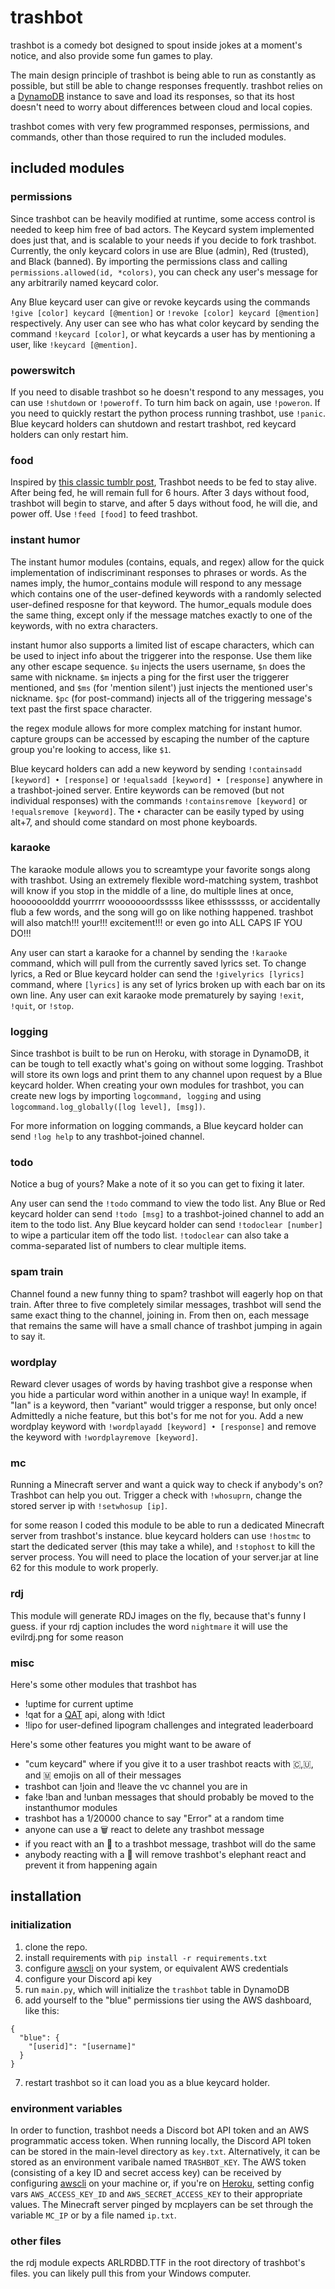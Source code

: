 # trashbot
trashbot is a comedy bot designed to spout inside jokes at a moment's notice, and also provide some fun games to play.

The main design principle of trashbot is being able to run as constantly as possible, but still be able to change responses frequently. trashbot relies on a [DynamoDB](https://aws.amazon.com/dynamodb/) instance to save and load its responses, so that its host doesn't need to worry about differences between cloud and local copies.

trashbot comes with very few programmed responses, permissions, and commands, other than those required to run the included modules.

## included modules

### permissions
Since trashbot can be heavily modified at runtime, some access control is needed to keep him free of bad actors. The Keycard system implemented does just that, and is scalable to your needs if you decide to fork trashbot. Currently, the only keycard colors in use are Blue (admin), Red (trusted), and Black (banned). By importing the permissions class and calling ``permissions.allowed(id, *colors)``, you can check any user's message for any arbitrarily named keycard color.

Any Blue keycard user can give or revoke keycards using the commands ``!give [color] keycard [@mention]`` or ``!revoke [color] keycard [@mention]`` respectively. Any user can see who has what color keycard by sending the command ``!keycard [color]``, or what keycards a user has by mentioning a user, like ``!keycard [@mention]``.

### powerswitch
If you need to disable trashbot so he doesn't respond to any messages, you can use ``!shutdown`` or ``!poweroff``. To turn him back on again, use ``!poweron``. If you need to quickly restart the python process running trashbot, use ``!panic``. Blue keycard holders can shutdown and restart trashbot, red keycard holders can only restart him.

### food
Inspired by [this classic tumblr post](https://cdn.discordapp.com/attachments/132379732393066497/1081834856297803796/lrx3xgin70291.jpg), Trashbot needs to be fed to stay alive. After being fed, he will remain full for 6 hours. After 3 days without food, trashbot will begin to starve, and after 5 days without food, he will die, and power off. Use ``!feed [food]`` to feed trashbot.

### instant humor
The instant humor modules (contains, equals, and regex) allow for the quick implementation of indiscriminant responses to phrases or words. As the names imply, the humor_contains module will respond to any message which contains one of the user-defined keywords with a randomly selected user-defined resposne for that keyword. The humor_equals module does the same thing, except only if the message matches exactly to one of the keywords, with no extra characters.

instant humor also supports a limited list of escape characters, which can be used to inject info about the triggerer into the response. Use them like any other escape sequence. ``$u`` injects the users username, ``$n`` does the same with nickname. ``$m`` injects a ping for the first user the triggerer mentioned, and ``$ms`` (for 'mention silent') just injects the mentioned user's nickname. ``$pc`` (for post-command) injects all of the triggering message's text past the first space character.

the regex module allows for more complex matching for instant humor. capture groups can be accessed by escaping the number of the capture group you're looking to access, like ``$1``.

Blue keycard holders can add a new keyword by sending ``!containsadd [keyword] • [response]`` or ``!equalsadd [keyword] • [response]`` anywhere in a trashbot-joined server. Entire keywords can be removed (but not individual responses) with the commands ``!containsremove [keyword]`` or ``!equalsremove [keyword]``. The ``•`` character can be easily typed by using alt+7, and should come standard on most phone keyboards.

### karaoke
The karaoke module allows you to screamtype your favorite songs along with trashbot. Using an extremely flexible word-matching system, trashbot will know if you stop in the middle of a line, do multiple lines at once, hooooooolddd yourrrrr wooooooordsssss likee ethisssssss, or accidentally flub a few words, and the song will go on like nothing happened. trashbot will also match!!! your!!! excitement!!! or even go into ALL CAPS IF YOU DO!!!

Any user can start a karaoke for a channel by sending the ``!karaoke`` command, which will pull from the currently saved lyrics set. To change lyrics, a Red or Blue keycard holder can send the ``!givelyrics [lyrics]`` command, where ``[lyrics]`` is any set of lyrics broken up with each bar on its own line. Any user can exit karaoke mode prematurely by saying ``!exit``, ``!quit``, or ``!stop``.

### logging
Since trashbot is built to be run on Heroku, with storage in DynamoDB, it can be tough to tell exactly what's going on without some logging. Trashbot will store its own logs and print them to any channel upon request by a Blue keycard holder. When creating your own modules for trashbot, you can create new logs by importing ``logcommand, logging`` and using ``logcommand.log_globally([log level], [msg])``.

For more information on logging commands, a Blue keycard holder can send ``!log help`` to any trashbot-joined channel.

### todo
Notice a bug of yours? Make a note of it so you can get to fixing it later.

Any user can send the ``!todo`` command to view the todo list. Any Blue or Red keycard holder can send ``!todo [msg]`` to a trashbot-joined channel to add an item to the todo list. Any Blue keycard holder can send ``!todoclear [number]`` to wipe a particular item off the todo list. ``!todoclear`` can also take a comma-separated list of numbers to clear multiple items.

### spam train
Channel found a new funny thing to spam? trashbot will eagerly hop on that train. After three to five completely similar messages, trashbot will send the same exact thing to the channel, joining in. From then on, each message that remains the same will have a small chance of trashbot jumping in again to say it.

### wordplay
Reward clever usages of words by having trashbot give a response when you hide a particular word within another in a unique way! In example, if "Ian" is a keyword, then "variant" would trigger a response, but only once! Admittedly a niche feature, but this bot's for me not for you. Add a new wordplay keyword with ``!wordplayadd [keyword] • [response]`` and remove the keyword with ``!wordplayremove [keyword]``.

### mc
Running a Minecraft server and want a quick way to check if anybody's on? Trashbot can help you out. Trigger a check with ``!whosuprn``, change the stored server ip with ``!setwhosup [ip]``.

for some reason I coded this module to be able to run a dedicated Minecraft server from trashbot's instance. blue keycard holders can use ``!hostmc`` to start the dedicated server (this may take a while), and ``!stophost`` to kill the server process. You will need to place the location of your server.jar at line 62 for this module to work properly.

### rdj
This module will generate RDJ images on the fly, because that's funny I guess. if your rdj caption includes the word `nightmare` it will use the evilrdj.png for some reason

### misc
Here's some other modules that trashbot has
- !uptime for current uptime
- !qat for a [QAT](https://www.quinapalus.com/cgi-bin/qat) api, along with !dict
- !lipo for user-defined lipogram challenges and integrated leaderboard

Here's some other features you might want to be aware of
- "cum keycard" where if you give it to a user trashbot reacts with 🇨,🇺, and 🇲 emojis on all of their messages
- trashbot can !join and !leave the vc channel you are in
- fake !ban and !unban messages that should probably be moved to the instanthumor modules
- trashbot has a 1/20000 chance to say "Error" at a random time
- anyone can use a 🗑️ react to delete any trashbot message
- if you react with an 🐘 to a trashbot message, trashbot will do the same
- anybody reacting with a 🚫 will remove trashbot's elephant react and prevent it from happening again

## installation

### initialization

1. clone the repo.
2. install requirements with ``pip install -r requirements.txt``
3. configure [awscli](https://github.com/aws/aws-cli) on your system, or equivalent AWS credentials
4. configure your Discord api key
5. run ``main.py``, which will initialize the ``trashbot`` table in DynamoDB
6. add yourself to the "blue" permissions tier using the AWS dashboard, like this:
```
{
  "blue": {
    "[userid]": "[username]"
  }
}
```
7. restart trashbot so it can load you as a blue keycard holder.

### environment variables

In order to function, trashbot needs a Discord bot API token and an AWS programmatic access token. When running locally, the Discord API token can be stored in the main-level directory as ``key.txt``. Alternatively, it can be stored as an environment varibale named ``TRASHBOT_KEY``. The AWS token (consisting of a key ID and secret access key) can be received by configuring [awscli](https://github.com/aws/aws-cli) on your machine or, if you're on [Heroku](https://www.heroku.com), setting config vars ``AWS_ACCESS_KEY_ID`` and ``AWS_SECRET_ACCESS_KEY`` to their appropriate values. The Minecraft server pinged by mcplayers can be set through the variable ``MC_IP`` or by a file named ``ip.txt``.

### other files

the rdj module expects ARLRDBD.TTF in the root directory of trashbot's files. you can likely pull this from your Windows computer.